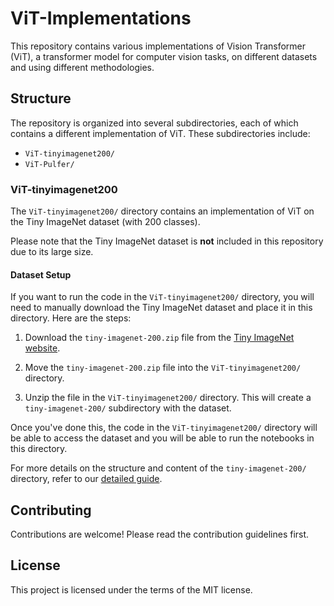 # ViT-Implementations

This repository contains various implementations of Vision Transformer (ViT), a transformer model for computer vision tasks, on different datasets and using different methodologies.

## Structure

The repository is organized into several subdirectories, each of which contains a different implementation of ViT. These subdirectories include:

- `ViT-tinyimagenet200/`
- `ViT-Pulfer/`

### ViT-tinyimagenet200

The `ViT-tinyimagenet200/` directory contains an implementation of ViT on the Tiny ImageNet dataset (with 200 classes). 

Please note that the Tiny ImageNet dataset is **not** included in this repository due to its large size. 

#### Dataset Setup

If you want to run the code in the `ViT-tinyimagenet200/` directory, you will need to manually download the Tiny ImageNet dataset and place it in this directory. Here are the steps:

1. Download the `tiny-imagenet-200.zip` file from the [Tiny ImageNet website](http://cs231n.stanford.edu/tiny-imagenet-200.zip).

2. Move the `tiny-imagenet-200.zip` file into the `ViT-tinyimagenet200/` directory.

3. Unzip the file in the `ViT-tinyimagenet200/` directory. This will create a `tiny-imagenet-200/` subdirectory with the dataset.

Once you've done this, the code in the `ViT-tinyimagenet200/` directory will be able to access the dataset and you will be able to run the notebooks in this directory.

For more details on the structure and content of the `tiny-imagenet-200/` directory, refer to our [detailed guide](Link_to_detailed_guide).

## Contributing

Contributions are welcome! Please read the contribution guidelines first.

## License

This project is licensed under the terms of the MIT license.
